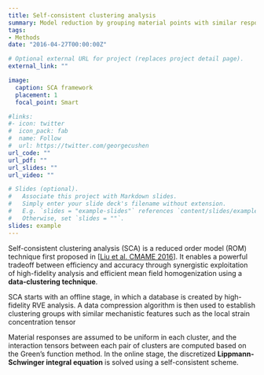 ```yaml
---
title: Self-consistent clustering analysis
summary: Model reduction by grouping material points with similar responses.
tags:
- Methods
date: "2016-04-27T00:00:00Z"

# Optional external URL for project (replaces project detail page).
external_link: ""

image:
  caption: SCA framework
  placement: 1
  focal_point: Smart

#links:
#- icon: twitter
#  icon_pack: fab
#  name: Follow
#  url: https://twitter.com/georgecushen
url_code: ""
url_pdf: ""
url_slides: ""
url_video: ""

# Slides (optional).
#   Associate this project with Markdown slides.
#   Simply enter your slide deck's filename without extension.
#   E.g. `slides = "example-slides"` references `content/slides/example-slides.md`.
#   Otherwise, set `slides = ""`.
slides: example
---
```

Self-consistent clustering analysis (SCA) is a reduced order model (ROM) technique first proposed in [[Liu et al. CMAME 2016](https://www.sciencedirect.com/science/article/pii/S0045782516301499)]. It enables a powerful tradeoff between efficiency and accuracy through synergistic exploitation of high-fidelity analysis and efficient mean field homogenization using a **data-clustering technique**. 

SCA starts with an offline stage, in which a database is created by high-fidelity RVE analysis.  A data compression algorithm is then used to establish clustering groups with similar mechanistic features such as the local strain concentration tensor

Material responses are assumed to be uniform in each cluster, and the interaction tensors between each pair of clusters are computed based on the Green’s function method. In the online stage, the discretized **Lippmann-Schwinger integral equation** is solved using a self-consistent scheme.